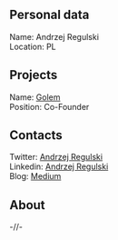 ## Personal data   
Name: Andrzej Regulski  
Location: PL    
## Projects
Name: [Golem](../projects/golem.md)  
Position: Co-Founder  
## Contacts
Twitter: [Andrzej Regulski](https://twitter.com/andrzejregulski)  
Linkedin: [Andrzej Regulski](https://www.linkedin.com/in/andrzej-regulski-5298a818/)   
Blog: [Medium](https://blog.golemproject.net/@a.regulski)  
## About
-//-
